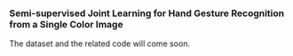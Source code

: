 ### Semi-supervised Joint Learning for Hand Gesture Recognition from a Single Color Image

The dataset and the related code will come soon.
